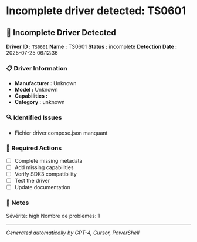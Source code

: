 # Incomplete driver detected: TS0601

## 🚨 Incomplete Driver Detected

**Driver ID :** `TS0601`
**Name :** TS0601
**Status :** incomplete
**Detection Date :** 2025-07-25 06:12:36

### 📋 Driver Information
- **Manufacturer :** Unknown
- **Model :** Unknown
- **Capabilities :** 
- **Category :** unknown

### 🔍 Identified Issues
- Fichier driver.compose.json manquant

### 🎯 Required Actions
- [ ] Complete missing metadata
- [ ] Add missing capabilities
- [ ] Verify SDK3 compatibility
- [ ] Test the driver
- [ ] Update documentation

### 📝 Notes
Sévérité: high
Nombre de problèmes: 1

---
*Generated automatically by GPT-4, Cursor, PowerShell*

